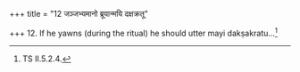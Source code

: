 +++
title = "12 जञ्जभ्यमानो ब्रूयान्मयि दक्षक्रतू"

+++
12. If he yawns (during the ritual) he should utter mayi dakṣakratu...[^1]  

[^1]: TS II.5.2.4. 
